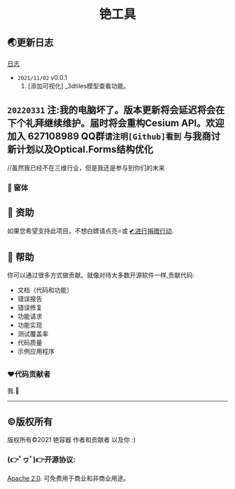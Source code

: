 <h1>
    <center>铯工具</center>
</h1>



## 🌏更新日志

[日志](CHANGELOG.md)

* `2021/11/02` v0.0.1
  1. [添加可视化] _3dtiles模型查看功能。

## `20220331` 注:我的电脑坏了。版本更新将会延迟将会在下个礼拜继续维护。届时将会重构Cesium API。欢迎加入 627108989 QQ群`请注明[Github]看到` 与我商讨新计划以及Optical.Forms结构优化
//虽然我已经不在三维行业，但是我还是参与到你们的未来 

### :clap: 窗体


## 👏 资助

如果您希望支持此项目，不想白嫖请点亮⭐或 [💕 进行捐赠行动](https://afdian.net/@taoistcore).

## 👏 帮助

你可以通过很多方式做贡献。就像对待大多数开源软件一样,贡献代码:

* 文档（代码和功能）
* 错误报告
* 错误修复
* 功能请求
* 功能实现
* 测试覆盖率
* 代码质量
* 示例应用程序


## 

### ❤️代码贡献者

我.🤡

------



## ©版权所有

版权所有©2021 铯容器 作者和贡献者 以及你 :)

### (👉ﾟヮﾟ)👉开源协议: 
[Apache 2.0](http://www.apache.org/licenses/LICENSE-2.0.html). 可免费用于商业和非商业用途。

